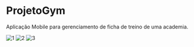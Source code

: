 # ProjetoGym
Aplicação Mobile para gerenciamento de ficha de treino de uma academia.


![1](https://user-images.githubusercontent.com/106246945/181415837-99e07338-334e-4f01-b339-80475fceabac.png)
![2](https://user-images.githubusercontent.com/106246945/181415841-4fd6b9b0-70b0-4b7f-8d52-0ad870f7d6c9.png)
![3](https://user-images.githubusercontent.com/106246945/181415843-1d2892a5-9b31-4dc3-b011-59f7bc4e4327.png)
